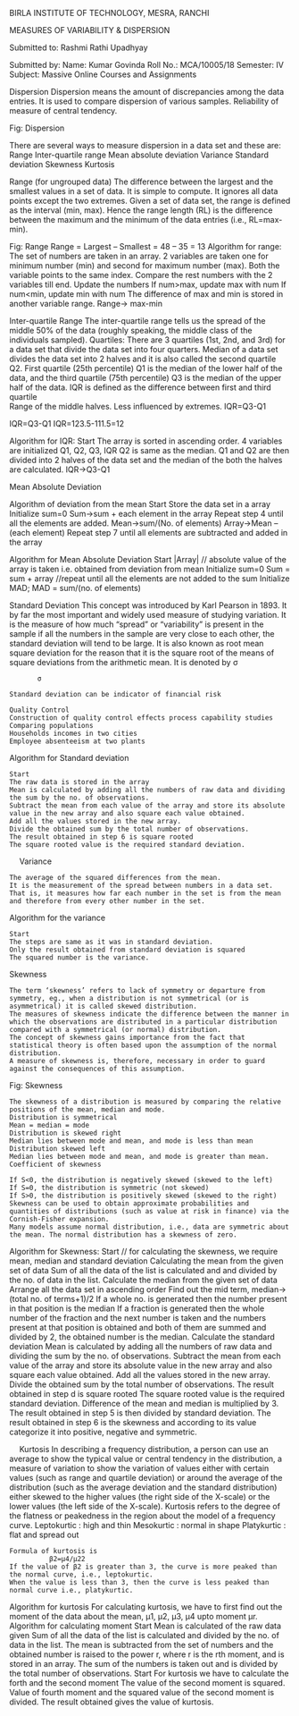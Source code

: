 BIRLA INSTITUTE OF TECHNOLOGY, MESRA, RANCHI
 
MEASURES OF VARIABILITY & DISPERSION

Submitted to: Rashmi Rathi Upadhyay

Submitted by: 
Name: Kumar Govinda
Roll No.: MCA/10005/18
Semester: IV
Subject: Massive Online Courses and Assignments
 
Dispersion
Dispersion means the amount of discrepancies among the data entries. It is used to compare dispersion of various samples. Reliability of measure of central tendency. 









Fig: Dispersion

There are several ways to measure dispersion in a data set and these are:
	Range
	Inter-quartile range
	Mean absolute deviation
	Variance
	Standard deviation
	Skewness
	Kurtosis

Range (for ungrouped data)
	The difference between the largest and the smallest values in a set of data.
	It is simple to compute. 
	It ignores all data points except the two extremes.
	Given a set of data set, the range is defined as the interval (min, max). Hence the range length (RL) is the difference between the maximum and the minimum of the data entries (i.e., RL=max-min).








Fig: Range
Range = Largest – Smallest = 48 – 35 = 13
Algorithm for range:
	The set of numbers are taken in an array.
	2 variables are taken one for minimum number (min) and second for maximum number (max).
	Both the variable points to the same index.
	Compare the rest numbers with the 2 variables till end.
	Update the numbers 
	If num>max, update max with num
	If num<min, update min with num
	The difference of max and min is stored in another variable range.
            Range-> max-min

















Inter-quartile Range
	The inter-quartile range tells us the spread of the middle 50% of the data (roughly speaking, the middle class of the individuals sampled). 
	Quartiles: There are 3 quartiles (1st, 2nd, and 3rd) for a data set that divide the data set into four quarters. Median of a data set divides the data set into 2 halves and it is also called the second quartile Q2. First quartile (25th percentile) Q1 is the median of the lower half of the data, and the third quartile (75th percentile) Q3 is the median of the upper half of the data.
	IQR is defined as the difference between first and third quartile  
	Range of the middle halves.
	Less influenced by extremes. 
	IQR=Q3-Q1                               
 


 
IQR=Q3-Q1 
IQR=123.5-111.5=12

Algorithm for IQR:
	Start
	The array is sorted in ascending order.
	4 variables are initialized Q1, Q2, Q3, IQR
	Q2 is same as the median.
	Q1 and Q2 are then divided into 2 halves of the data set and the median of the both the halves are calculated. 
	IQR->Q3-Q1




Mean Absolute Deviation
 
 
Algorithm of deviation from the mean
	Start
	Store the data set in a array
	Initialize sum=0
	Sum->sum + each element in the array
	Repeat step 4 until all the elements are added.
	Mean->sum/(No. of elements)
	Array->Mean – (each element)
	Repeat step 7 until all elements are subtracted and added in the array

Algorithm for Mean Absolute Deviation
	Start 
	|Array| // absolute value of the array is taken i.e. obtained from deviation from mean
	Initialize sum=0
	Sum = sum + array //repeat until all the elements are not added to the sum
	Initialize MAD; MAD = sum/(no. of elements)











Standard Deviation
	This concept was introduced by Karl Pearson in 1893.
	It by far the most important and widely used measure of studying variation.
	It is the measure of how much “spread” or “variability” is present in the sample if all the numbers in the sample are very close to each other, the standard deviation will tend to be large. 
	It is also known as root mean square deviation for the reason that it is the square root of the means of square deviations from the arithmetic mean.
	It is denoted by σ



	       σ 

	Standard deviation can be indicator of financial risk

	Quality Control
	Construction of quality control effects process capability studies
	Comparing populations 
	Households incomes in two cities 
	Employee absenteeism at two plants


















Algorithm for Standard deviation

	Start
	The raw data is stored in the array
	Mean is calculated by adding all the numbers of raw data and dividing the sum by the no. of observations.
	Subtract the mean from each value of the array and store its absolute value in the new array and also square each value obtained.
	Add all the values stored in the new array.
	Divide the obtained sum by the total number of observations.
	The result obtained in step 6 is square rooted 
	The square rooted value is the required standard deviation.

 
Variance

	The average of the squared differences from the mean.
	It is the measurement of the spread between numbers in a data set. 
	That is, it measures how far each number in the set is from the mean and therefore from every other number in the set.

 

Algorithm for the variance

	Start 
	The steps are same as it was in standard deviation.
	Only the result obtained from standard deviation is squared 
	The squared number is the variance.





Skewness

	The term ‘skewness’ refers to lack of symmetry or departure from symmetry, eg., when a distribution is not symmetrical (or is asymmetrical) it is called skewed distribution. 
	The measures of skewness indicate the difference between the manner in which the observations are distributed in a particular distribution compared with a symmetrical (or normal) distribution.
	The concept of skewness gains importance from the fact that statistical theory is often based upon the assumption of the normal distribution.
	A measure of skewness is, therefore, necessary in order to guard against the consequences of this assumption.
 

Fig: Skewness

	The skewness of a distribution is measured by comparing the relative positions of the mean, median and mode.
	Distribution is symmetrical
	Mean = median = mode
	Distribution is skewed right
	Median lies between mode and mean, and mode is less than mean 
	Distribution skewed left
	Median lies between mode and mean, and mode is greater than mean.
	Coefficient of skewness
 
	If S<0, the distribution is negatively skewed (skewed to the left)
	If S=0, the distribution is symmetric (not skewed)
	If S>0, the distribution is positively skewed (skewed to the right)
	Skewness can be used to obtain approximate probabilities and quantities of distributions (such as value at risk in finance) via the Cornish-Fisher expansion.
	Many models assume normal distribution, i.e., data are symmetric about the mean. The normal distribution has a skewness of zero.

Algorithm for Skewness:
	Start // for calculating the skewness, we require mean, median and standard deviation
	Calculating the mean from the given set of data
	Sum of all the data of the list is calculated and and divided by the no. of data in the list.
	Calculate the median from the given set of data
	Arrange all the data set in ascending order
	Find out the mid term, median->(total no. of terms+1)/2
	If a whole no. is generated then the number present in that position is the median
	If a fraction is generated then the whole number of the fraction and the next number is taken and the numbers present at that position is obtained and both of them are summed and divided by 2, the obtained number is the median.
	Calculate the standard deviation
	Mean is calculated by adding all the numbers of raw data and dividing the sum by the no. of observations.
	Subtract the mean from each value of the array and store its absolute value in the new array and also square each value obtained.
	Add all the values stored in the new array.
	Divide the obtained sum by the total number of observations.
	The result obtained in step d is square rooted 
	The square rooted value is the required standard deviation.
	Difference of the mean and median is multiplied by 3.
	The result obtained in step 5 is then divided by standard deviation.
	The result obtained in step 6 is the skewness and according to its value categorize it into positive, negative and symmetric.


 
Kurtosis
	In describing a frequency distribution, a person can use an average to show the typical value or central tendency in the distribution, a measure of variation to show the variation of values either with certain values (such as range and quartile deviation) or around the average of the distribution (such as the average deviation and the standard distribution) either skewed to the higher values (the right side of the X-scale) or the lower values (the left side of the X-scale).
	Kurtosis refers to the degree of the flatness or peakedness in the region about the model of a frequency curve. 
	Leptokurtic : high and thin
	Mesokurtic : normal in shape
	Platykurtic : flat and spread out
 

	Formula of kurtosis is 
              β2=μ4/μ22
	If the value of β2 is greater than 3, the curve is more peaked than the normal curve, i.e., leptokurtic.
	When the value is less than 3, then the curve is less peaked than normal curve i.e., platykurtic.




Algorithm for kurtosis
For calculating kurtosis, we have to first find out the moment of the data about the mean, μ1, μ2, μ3, μ4 upto moment μr.
	Algorithm for calculating moment
	Start
	Mean is calculated of the raw data given
	Sum of all the data of the list is calculated and divided by the no. of data in the list.
	The mean is subtracted from the set of numbers and the obtained number is raised to the power r, where r is the rth moment, and is stored in an array.
	The sum of the numbers is taken out and is divided by the total number of observations.
	Start 
	For kurtosis we have to calculate the forth and the second moment
	The value of the second moment is squared.
	Value of fourth moment and the squared value of the second moment is divided.
	The result obtained gives the value of kurtosis.




